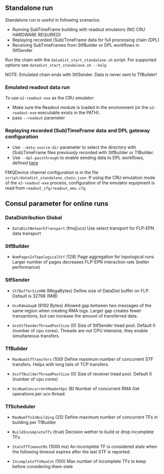 ## Standalone run

Standalone run is useful in following scenarios:
 - Running SubTimeFrame building with readout emulators (NO CRU HARDWARE REQUIRED)
 - Replaying recorded (Sub)TimeFrame data for full processing chain (DPL)
 - Receiving SubTimeFrames from StfBuilder or DPL workflows in StfSender

Run the chain with the `datadist_start_standalone.sh` script.
For supported options see `datadist_start_standalone.sh --help`

NOTE: Emulated chain ends with StfSender. Data is never sent to TfBuilder!

### Emulated readout data run

To use `o2-readout-exe` as the CRU emulator:
  - Make sure the Readout module is loaded in the environment (or the `o2-readout-exe` executable exists in the PATH).
  - pass `--readout` parameter

### Replaying recorded (Sub)TimeFrame data and DPL gateway configuration

  - Use `--data-source-dir` parameter to select the directory with (Sub)TimeFrame files previously recorded with StfBuilder or TfBuilder.
  - Use `--dpl-passthrough` to enable sending data to DPL workflows, defined [here](datadist_standalone_chain.json#L52-L55)


FMQDevice channel configuration is in the file `script/datadist_standalone_chain.json`.
If using the CRU emulation mode of the `o2-readout-exe` process, configuration of the emulator equipment is read from `readout_cfg/readout_emu.cfg`.


## Consul parameter for online runs

### DataDistribution Global
 - `DataDistNetworkTransport` (fmq|ucx) Use select transport for FLP-EPN data transport

### StfBuilder

 - `NumPagesInTopologicalStf` (128) Page aggregation for topological runs. Larger number of pages decreases FLP-EPN interaction rate (better performance)



### StfSender

 - `StfBufferSizeMB` (MegaBytes) Define size of DataDist buffer on FLP. Default is 32768 (MiB)

 - `UcxRdmaGapB` (8192 Bytes) Allowed gap between two messages of the same region when creating RMA txgs.
                              Larger gap creates fewer transactions, but can increase the amount of transferred data.

 - `UcxStfSenderThreadPoolSize` (0) Size of StfSender tread pool. Default 0 (number of cpu cores). Threads are not CPU intensive,
                                    they enable simultaneous transfers.


### TfBuilder

 - `MaxNumStfTransfers` (100) Define maximum number of concurrent STF transfers. Helps with long tails of TCP transfers.

 - `UcxTfBuilderThreadPoolSize` (0) Size of receiver tread pool. Default 0 (number of cpu cores)

 - `UcxNumConcurrentRmaGetOps` (8) Number of concurrent RMA Get operations per ucx thread.


### TfScheduler

 - `MaxNumTfsInBuilding` (25) Define maximum number of concurrent TFs in building per TfBuilder

 - `BuildIncompleteTfs` (true) Decision wether to build or drop incomplete TFs

 - `StaleTfTimeoutMs` (1000 ms) An incomplete TF is considered stale when the following timeout expires after the last STF is reported.

 - `IncompleteTfsMaxCnt` (100) Max number of incomplete TFs to keep before considering them stale
